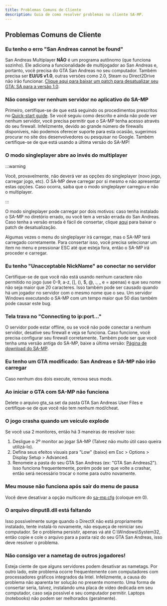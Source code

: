```yaml
---
title: Problemas Comuns de Cliente
description: Guia de como resolver problemas no cliente SA-MP.
---
```


## Problemas Comuns de Cliente

### Eu tenho o erro "San Andreas cannot be found"

San Andreas Multiplayer **NÃO** é um programa autônomo (que funciona sozinho). Ele adiciona a funcionalidade de multijogador ao San Andreas e, portanto, você precisa do GTA San Andreas no seu computador. Também precisa ser **EU/US v1.0**, outras versões como 2.0, Steam ou Direct2Drive não irão funcionar. [Clique aqui para baixar um patch para desatualizar seu GTA: SA para a versão 1.0](http://grandtheftauto.filefront.com/file/GTA_SA_Downgrader_Patch;74661).

### Não consigo ver nenhum servidor no aplicativo do SA-MP

Primeiro, certifique-se de que está seguindo os procedimentos prescritos no [Quick-start guide](https://team.sa-mp.com/wiki/Getting_Started). Se você seguiu como descrito e ainda não pode ver nenhum servidor, você precisa permitir que o SA-MP tenha acesso através do seu firewall. Infelizmente, devido ao grande número de firewalls disponíveis, não podemos oferecer suporte para esta ocasião, sugerimos procurar no site dos desenvolvedores ou pesquisar no Google. Também certifique-se de que está usando a última versão do SA-MP!

### O modo singleplayer abre ao invés do multiplayer

:::warning

Você, provavelmente, não deverá ver as opções do singleplayer (novo jogo, carregar jogo, etc). O SA-MP deve carregar por si mesmo e não apresentar estas opções. Caso ocorra, saiba que o modo singleplayer carregou e não o multiplayer.

:::

O modo singleplayer pode carregar por dois motivos: caso tenha instalado o SA-MP no diretório errado, ou você tem a versão errada do San Andreas. Caso tenha a versão errada é fácil de consertar, clique [aqui](http://grandtheftauto.filefront.com/file/GTA_SA_Downgrader_Patch;74661) para baixar o patch de desatualização.

Algumas vezes o menu do singleplayer irá carregar, mas o SA-MP terá carregado corretamente. Para consertar isso, você precisa selecionar um item no menu e pressionar ESC até que esteja fora, então o SA-MP irá proceder e carregar.

### Eu tenho "Unacceptable NickName" ao conectar no servidor

Certifique-se de que você não está usando nenhum caractere não permitido no jogo (use 0-9, a-z, \[\], (), \$, @, ., \_ e = apenas) e que seu nome não seja maior que 20 caracteres. Isso também pode ser causado quando há um jogador no servidor com o mesmo nome que o seu. Um servidor Windows executando o SA-MP com um tempo maior que 50 dias também pode causar este bug.

### Tela trava no "Connecting to ip:port..."

O servidor pode estar offline, ou se você não pode conectar a nenhum servidor, desative seu firewall e veja se funciona. Caso funcione, você precisa configurar seu firewall corretamente. Também pode ser que você tenha uma versão antiga do SA-MP, baixe a última versão: [Página de download do SA-MP](http://sa-mp.com/download.php).

### Eu tenho um GTA modificado: San Andreas e SA-MP não irão carregar

Caso nenhum dos dois execute, remova seus mods.

### Ao iniciar o GTA com SA-MP não funciona

Delete o arquivo gta_sa.set da pasta GTA San Andreas User Files e certifique-se de que você não tem nenhum mod/cheat.

### O jogo crasha quando um veículo explode

Se você usa 2 monitores, então há 3 maneiras de resolver isso:

1. Desligue o 2º monitor ao jogar SA-MP (Talvez não muito útil caso queira utilizá-lo).
2. Defina seus efeitos visuais para "Low" (baixo) em Esc > Options > Display Setup > Advanced.
3. Renomeie a pasta do seu GTA San Andreas (ex: "GTA San Andreas2"). Isso funciona frequentemente, porém pode ser que volte a crashar, então será necessário trocar o nome para outro novamente.

### Meu mouse não funciona após sair do menu de pausa

Você deve desativar a opção multicore do [sa-mp.cfg](../../../client/ClientCommands#file-sa-mpcfg "Sa-mp.cfg") (coloque em 0).

### O arquivo dinput8.dll está faltando

Isso possivelmente surge quando o DirectX não está propriamente instalado, tente instalá-lo novamente, não esqueça de reiniciar seu computador. Se o problema persistir, apenas vá até C:\\Windows\\System32, então copie e cole o arquivo para a pasta raiz do seu GTA San Andreas, isso deve resolver o problema.

### Não consigo ver a nametag de outros jogadores!

Esteja ciente de que alguns servidores podem desativar as nametags. Por outro lado, este problema ocorre frequentemente com computadores com processadores gráficos integrados da Intel. Infelizmente, a causa do problema não aparenta ter solução no presente momento. Uma forma de consertar seria, talvez, instalando uma placa de vídeo dedicada em seu computador, caso seja possível e seu computador permitir. Laptops (notebooks) não podem ser melhorados (geralmente).